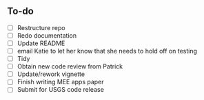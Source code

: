## To-do 

- [ ] Restructure repo 
- [ ] Redo documentation 
- [ ] Update README 
- [ ] email Katie to let her know that she needs to hold off on testing
- [ ] Tidy
- [ ] Obtain new code review from Patrick
- [ ] Update/rework vignette 
- [ ] Finish writing MEE apps paper
- [ ] Submit for USGS code release
